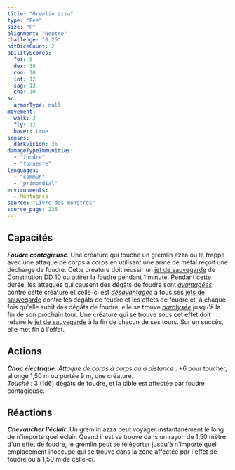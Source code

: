```yaml
---
title: "Gremlin azza"
type: "Fée"
size: "P"
alignment: "Neutre"
challenge: "0.25"
hitDiceCount: 2
abilityScores:
  for: 5
  dex: 18
  con: 10
  int: 12
  sag: 13
  cha: 10
ac: 
  armorType: null
movement: 
  walk: 3
  fly: 12
  hover: true
senses: 
  darkvision: 36
damageTypeImmunities: 
  - "foudre"
  - "tonnerre"
languages: 
  - "commun"
  - "primordial"
environments:
  - Montagnes
source: "Livre des monstres"
source_page: 226
---
```

## Capacités
_**Foudre contagieuse**_. Une créature qui touche un gremlin azza ou le frappe avec une attaque de corps à corps en utilisant une arme de métal reçoit une décharge de foudre. Cette créature doit réussir un [jet de sauvegarde](/utiliser-les-caracteristiques/#jets-de-sauvegarde) de Constitution DD 10 ou attirer la foudre pendant 1 minute. Pendant cette durée, les attaques qui causent des dégâts de foudre sont [_avantagées_](/utiliser-les-caracteristiques/#avantage-et-desavantage) contre cette créature et celle-ci est [_désavantagée_](/utiliser-les-caracteristiques/#avantage-et-desavantage) à tous ses [jets de sauvegarde](/utiliser-les-caracteristiques/#jets-de-sauvegarde) contre les dégâts de foudre et les effets de foudre et, à chaque fois qu'elle subit des dégâts de foudre, elle se trouve [_paralysée_](/gerer-la-sante-du-personnage/#paralyse) jusqu'à la fin de son prochain tour. Une créature qui se trouve sous cet effet doit refaire le [jet de sauvegarde](/utiliser-les-caracteristiques/#jets-de-sauvegarde) à la fin de chacun de ses tours. Sur un succès, elle met fin à l'effet.

## Actions
_**Choc électrique**_. _Attaque de corps à corps ou à distance_ : +6 pour toucher, allonge 1,50 m ou portée 9 m, une créature.  
_Touché_ : 3 (1d6) dégâts de foudre, et la cible est affectée par foudre contagieuse.

## Réactions
_**Chevaucher l'éclair**_. Un gremlin azza peut voyager instantanément le long de n'importe quel éclair. Quand il est se trouve dans un rayon de 1,50 mètre d'un effet de foudre, le gremlin peut se téléporter jusqu'à n'importe quel emplacement inoccupé qui se trouve dans la zone affectée par l'effet de foudre ou à 1,50 m de celle-ci.
